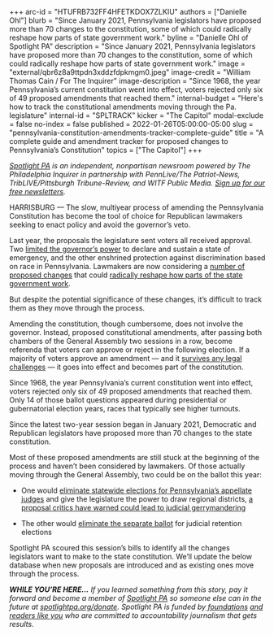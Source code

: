 +++
arc-id = "HTUFRB732FF4HFETKDOX7ZLKIU"
authors = ["Danielle Ohl"]
blurb = "Since January 2021, Pennsylvania legislators have proposed more than 70 changes to the constitution, some of which could radically reshape how parts of state government work."
byline = "Danielle Ohl of Spotlight PA"
description = "Since January 2021, Pennsylvania legislators have proposed more than 70 changes to the constitution, some of which could radically reshape how parts of state government work."
image = "external/qbr6z8a9ttpdn3xddzfdpkmgm0.jpeg"
image-credit = "William Thomas Cain / For The Inquirer"
image-description = "Since 1968, the year Pennsylvania’s current constitution went into effect, voters rejected only six of 49 proposed amendments that reached them."
internal-budget = "Here's how to track the constitutional amendments moving through the Pa. legislature"
internal-id = "SPLTRACK"
kicker = "The Capitol"
modal-exclude = false
no-index = false
published = 2022-01-26T05:00:00-05:00
slug = "pennsylvania-constitution-amendments-tracker-complete-guide"
title = "A complete guide and amendment tracker for proposed changes to Pennsylvania’s Constitution"
topics = ["The Capitol"]
+++

<a href="https://www.spotlightpa.org/"><i>Spotlight PA</i></a><i> is an independent, nonpartisan newsroom powered by The Philadelphia Inquirer in partnership with PennLive/The Patriot-News, TribLIVE/Pittsburgh Tribune-Review, and WITF Public Media. </i><a href="https://www.spotlightpa.org/newsletters"><i>Sign up for our free newsletters</i></a><i>.</i>

HARRISBURG — The slow, multiyear process of amending the Pennsylvania Constitution has become the tool of choice for Republican lawmakers seeking to enact policy and avoid the governor’s veto.

Last year, the proposals the legislature sent voters all received approval. Two <a href="https://www.spotlightpa.org/news/2021/05/pa-primary-2021-ballot-question-disaster-declaration-results/" target="_blank">limited the governor’s power</a> to declare and sustain a state of emergency, and the other enshrined protection against discrimination based on race in Pennsylvania. Lawmakers are now considering a <a href="https://www.spotlightpa.org/news/2022/01/pennsylvania-tom-wolf-vetoes-republican-legislature/">number of proposed changes</a> that could <a href="https://www.spotlightpa.org/news/2022/01/pennsylvania-constitutional-amendments-voters-id-regulations/">radically reshape how parts of the state government work</a>.

But despite the potential significance of these changes, it’s difficult to track them as they move through the process.

<script src="https://www.spotlightpa.org/embed.js" async></script><div data-spl-embed-version="1" data-spl-src="https://www.spotlightpa.org/embeds/newsletter/"></div>

Amending the constitution, though cumbersome, does not involve the governor. Instead, proposed constitutional amendments, after passing both chambers of the General Assembly two sessions in a row, become referenda that voters can approve or reject in the following election. If a majority of voters approve an amendment — and it <a href="https://www.jurist.org/news/2021/12/pennsylvania-supreme-court-strikes-down-victims-rights-constitutional-amendment/#:~:text=The%20Pennsylvania%20Supreme%20Court%20on,I%20of%20the%20Pennsylvania%20Constitution.&text=Marsy's%20Law%20would%20have%20provided%2015%20new%20constitutional%20rights%20for%20crime%20victims.">survives any legal challenges</a> — it goes into effect and becomes part of the constitution.

Since 1968, the year Pennsylvania’s current constitution went into effect, voters rejected only six of 49 proposed amendments that reached them. Only 14 of those ballot questions appeared during presidential or gubernatorial election years, races that typically see higher turnouts.

Since the latest two-year session began in January 2021, Democratic and Republican legislators have proposed more than 70 changes to the state constitution.

Most of these proposed amendments are still stuck at the beginning of the process and haven’t been considered by lawmakers. Of those actually moving through the General Assembly, two could be on the ballot this year:

- One would <a href="https://www.legis.state.pa.us/cfdocs/billinfo/billinfo.cfm?syear=2021&sind=0&body=H&type=B&bn=0038" target="_blank">eliminate statewide elections for Pennsylvania’s appellate judges</a> and give the legislature the power to draw regional districts, <a href="https://www.spotlightpa.org/news/2021/01/pennsylvania-supreme-court-gerrymandering-judicial-districts/" target="_blank">a proposal critics have warned could lead to judicial gerrymandering</a>

- The other would <a href="https://www.legis.state.pa.us/cfdocs/billinfo/BillInfo.cfm?syear=2021&sind=0&body=S&type=B&bn=551" target="_blank">eliminate the separate ballot</a> for judicial retention elections

Spotlight PA scoured this session’s bills to identify all the changes legislators want to make to the state constitution. We’ll update the below database when new proposals are introduced and as existing ones move through the process.

<div class="flourish-embed flourish-table" data-src="visualisation/8488419"><script src="https://public.flourish.studio/resources/embed.js"></script></div>

<i><b>WHILE YOU’RE HERE...</b></i><i> If you learned something from this story, pay it forward and become a member of </i><a href="https://www.spotlightpa.org/"><i>Spotlight PA</i></a><i> so someone else can in the future at </i><a href="http://spotlightpa.org/donate"><i>spotlightpa.org/donate</i></a><i>. Spotlight PA is funded by</i><a href="https://www.spotlightpa.org/support"><i> foundations</i></a><i> </i><a href="https://www.spotlightpa.org/support"><i>and readers like you</i></a><i> who are committed to accountability journalism that gets results.</i>
